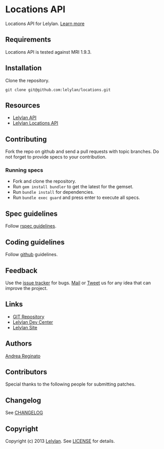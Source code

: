 # Locations API

Locations API for Lelylan. [Learn more](http://dev.lelylan.com/api/locations/)


## Requirements

Locations API is tested against MRI 1.9.3.


## Installation

Clone the repository.

    git clone git@github.com:lelylan/locations.git


## Resources

* [Lelylan API](http://dev.lelylan.com)
* [Lelylan Locations API](http://dev.lelylan.com/api/locations/)


## Contributing

Fork the repo on github and send a pull requests with topic branches. Do not forget to
provide specs to your contribution.


### Running specs

* Fork and clone the repository.
* Run `gem install bundler` to get the latest for the gemset.
* Run `bundle install` for dependencies.
* Run `bundle exec guard` and press enter to execute all specs.


## Spec guidelines

Follow [rspec guidelines](http://betterspecs.org).


## Coding guidelines

Follow [github](https://github.com/styleguide/) guidelines.


## Feedback

Use the [issue tracker](http://github.com/lelylan/locations/issues) for bugs.
[Mail](mailto:touch@lelylan.com) or [Tweet](http://twitter.com/lelylan) us for any idea that can improve the project.


## Links

* [GIT Repository](http://github.com/lelylan/locations)
* [Lelylan Dev Center](http://dev.lelylan.com)
* [Lelylan Site](http://lelylan.com)


## Authors

[Andrea Reginato](http://twitter.com/andreareginato)


## Contributors

Special thanks to the following people for submitting patches.


## Changelog

See [CHANGELOG](locations/blob/master/CHANGELOG.md)


## Copyright

Copyright (c) 2013 [Lelylan](http://lelylan.com). See [LICENSE](locations/blob/master/LICENSE.md) for details.
